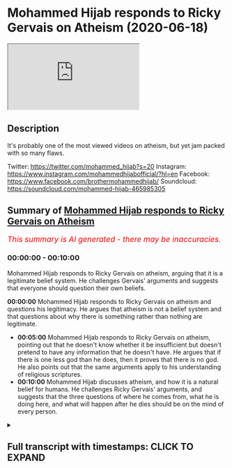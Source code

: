 # Mohammed Hijab responds to Ricky Gervais on Atheism (2020-06-18)

<iframe loading='lazy' src='https://www.youtube.com/embed/bHRZN5roVl8'></iframe>

## Description

It's probably one of the most viewed videos on atheism, but yet jam packed with so many flaws. 

Twitter: https://twitter.com/mohammed_hijab?s=20
Instagram: https://www.instagram.com/mohammedhijabofficial/?hl=en
Facebook: https://www.facebook.com/brothermohammedhijab/
Soundcloud: https://soundcloud.com/mohammed-hijab-465985305

## Summary of [Mohammed Hijab responds to Ricky Gervais on Atheism](https://www.youtube.com/watch?v=bHRZN5roVl8)


*<span style="color:red; font-size:125%">This summary is AI generated - there may be inaccuracies</span>. [](/)*

### <a onclick="modifyYTiframeseektime('0')">00:00:00</a> - <a onclick="modifyYTiframeseektime('600')">00:10:00</a>

Mohammed Hijab responds to Ricky Gervais on atheism, arguing that it is a legitimate belief system. He challenges Gervais' arguments and suggests that everyone should question their own beliefs.

**<a onclick="modifyYTiframeseektime('0')">00:00:00</a>** Mohammed Hijab responds to Ricky Gervais on atheism and questions his legitimacy. He argues that atheism is not a belief system and that questions about why there is something rather than nothing are legitimate.
* **<a onclick="modifyYTiframeseektime('300')">00:05:00</a>** Mohammed Hijab responds to Ricky Gervais on atheism, pointing out that he doesn't know whether it be insufficient but doesn't pretend to have any information that he doesn't have. He argues that if there is one less god than he does, then it proves that there is no god. He also points out that the same arguments apply to his understanding of religious scriptures.
* **<a onclick="modifyYTiframeseektime('600')">00:10:00</a>** Mohammed Hijab discusses atheism, and how it is a natural belief for humans. He challenges Ricky Gervais' arguments, and suggests that the three questions of where he comes from, what he is doing here, and what will happen after he dies should be on the mind of every person.

<details><summary><h2>Full transcript with timestamps: CLICK TO EXPAND</h2></summary>

<a onclick="modifyYTiframeseektime('0')">0:00:00</a> [Music]  
<a onclick="modifyYTiframeseektime('4')">0:00:04</a> so Ricky Gervais is a British comedian  
<a onclick="modifyYTiframeseektime('7')">0:00:07</a> which I can't say I've watched any of  
<a onclick="modifyYTiframeseektime('10')">0:00:10</a> his works or seen any of his shows but  
<a onclick="modifyYTiframeseektime('12')">0:00:12</a> he's an individual who is actually in  
<a onclick="modifyYTiframeseektime('17')">0:00:17</a> line with kind of New Atheism I would  
<a onclick="modifyYTiframeseektime('19')">0:00:19</a> classify him like this and recently he  
<a onclick="modifyYTiframeseektime('21')">0:00:21</a> doesnot sure how long this video has  
<a onclick="modifyYTiframeseektime('23')">0:00:23</a> been up there but I came across this  
<a onclick="modifyYTiframeseektime('25')">0:00:25</a> video which was the second of not the  
<a onclick="modifyYTiframeseektime('28')">0:00:28</a> most viewed atheist  
<a onclick="modifyYTiframeseektime('29')">0:00:29</a> video online or the video with an  
<a onclick="modifyYTiframeseektime('32')">0:00:32</a> atheist title and this is a video where  
<a onclick="modifyYTiframeseektime('34')">0:00:34</a> he's having conversation one of the  
<a onclick="modifyYTiframeseektime('36')">0:00:36</a> American interviewers and there's a bit  
<a onclick="modifyYTiframeseektime('40')">0:00:40</a> of a discussion about God and the  
<a onclick="modifyYTiframeseektime('42')">0:00:42</a> existence of God so we wanted to just  
<a onclick="modifyYTiframeseektime('44')">0:00:44</a> quickly do a reaction video to that and  
<a onclick="modifyYTiframeseektime('46')">0:00:46</a> see if some of the interrogations are  
<a onclick="modifyYTiframeseektime('49')">0:00:49</a> poor for Bhaiji face or in any way shape  
<a onclick="modifyYTiframeseektime('51')">0:00:51</a> or form legitimate the thick you look so  
<a onclick="modifyYTiframeseektime('55')">0:00:55</a> why is there something instead of  
<a onclick="modifyYTiframeseektime('57')">0:00:57</a> nothing that's not the two choices so  
<a onclick="modifyYTiframeseektime('63')">0:01:03</a> the first thing he says was why is there  
<a onclick="modifyYTiframeseektime('65')">0:01:05</a> something rather than nothing these are  
<a onclick="modifyYTiframeseektime('66')">0:01:06</a> not the only two choices well actually  
<a onclick="modifyYTiframeseektime('68')">0:01:08</a> these are not choices at all these are  
<a onclick="modifyYTiframeseektime('71')">0:01:11</a> not choices at all this is a question  
<a onclick="modifyYTiframeseektime('72')">0:01:12</a> it's not giving you is it this all that  
<a onclick="modifyYTiframeseektime('75')">0:01:15</a> because the choice usually is separated  
<a onclick="modifyYTiframeseektime('78')">0:01:18</a> with the word or and why something  
<a onclick="modifyYTiframeseektime('81')">0:01:21</a> rather than nothing is not an  
<a onclick="modifyYTiframeseektime('82')">0:01:22</a> illegitimate question you say it's not  
<a onclick="modifyYTiframeseektime('84')">0:01:24</a> about why but how well if you say it's  
<a onclick="modifyYTiframeseektime('87')">0:01:27</a> not about why and how that would  
<a onclick="modifyYTiframeseektime('88')">0:01:28</a> necessitate that you're starting with a  
<a onclick="modifyYTiframeseektime('91')">0:01:31</a> presupposition which is nihilistic in  
<a onclick="modifyYTiframeseektime('93')">0:01:33</a> other words you conceive the world as  
<a onclick="modifyYTiframeseektime('95')">0:01:35</a> meaningless or purposeless and by that  
<a onclick="modifyYTiframeseektime('98')">0:01:38</a> you say that why questions are  
<a onclick="modifyYTiframeseektime('100')">0:01:40</a> meaningless very similarly like 19:30 is  
<a onclick="modifyYTiframeseektime('103')">0:01:43</a> positivists or even verification estate  
<a onclick="modifyYTiframeseektime('108')">0:01:48</a> the same kind of claim this is a very  
<a onclick="modifyYTiframeseektime('110')">0:01:50</a> weak understanding because if this was  
<a onclick="modifyYTiframeseektime('112')">0:01:52</a> the case then lots of things which would  
<a onclick="modifyYTiframeseektime('115')">0:01:55</a> be meaningless if this is the stance you  
<a onclick="modifyYTiframeseektime('118')">0:01:58</a> take if there's the positivistic stones  
<a onclick="modifyYTiframeseektime('120')">0:02:00</a> many things would be meaningless  
<a onclick="modifyYTiframeseektime('121')">0:02:01</a> metaphysical things logical things  
<a onclick="modifyYTiframeseektime('123')">0:02:03</a> mathematical things so the idea of why  
<a onclick="modifyYTiframeseektime('126')">0:02:06</a> questions being meaningless is something  
<a onclick="modifyYTiframeseektime('129')">0:02:09</a> which has been thoroughly refuted in the  
<a onclick="modifyYTiframeseektime('130')">0:02:10</a> philosophical literature  
<a onclick="modifyYTiframeseektime('132')">0:02:12</a> but the question of its not why but how  
<a onclick="modifyYTiframeseektime('134')">0:02:14</a> okay the question of how so how is there  
<a onclick="modifyYTiframeseektime('137')">0:02:17</a> something rather than nothing it's still  
<a onclick="modifyYTiframeseektime('139')">0:02:19</a> a legitimate question but you haven't  
<a onclick="modifyYTiframeseektime('140')">0:02:20</a> you haven't done any good job in trying  
<a onclick="modifyYTiframeseektime('142')">0:02:22</a> to answer it you've tried to any  
<a onclick="modifyYTiframeseektime('145')">0:02:25</a> question about why is there something  
<a onclick="modifyYTiframeseektime('146')">0:02:26</a> wrong more than one of the most  
<a onclick="modifyYTiframeseektime('147')">0:02:27</a> foundational questions should be at the  
<a onclick="modifyYTiframeseektime('150')">0:02:30</a> forefront of your mind why is there  
<a onclick="modifyYTiframeseektime('152')">0:02:32</a> something at all why is he as if it's  
<a onclick="modifyYTiframeseektime('154')">0:02:34</a> not a good question I wouldn't know why  
<a onclick="modifyYTiframeseektime('156')">0:02:36</a> Albert Einstein would ask those  
<a onclick="modifyYTiframeseektime('158')">0:02:38</a> questions about the explicable 'ti of  
<a onclick="modifyYTiframeseektime('161')">0:02:41</a> the universe that was he an ignorant  
<a onclick="modifyYTiframeseektime('163')">0:02:43</a> person was he someone who didn't know so  
<a onclick="modifyYTiframeseektime('166')">0:02:46</a> once again I think that you're trying to  
<a onclick="modifyYTiframeseektime('167')">0:02:47</a> brush aside some very important and  
<a onclick="modifyYTiframeseektime('169')">0:02:49</a> heavy meaningful and purposeful  
<a onclick="modifyYTiframeseektime('172')">0:02:52</a> questions ultimate questions as Karl  
<a onclick="modifyYTiframeseektime('175')">0:02:55</a> Popper put it in order to try and weasel  
<a onclick="modifyYTiframeseektime('178')">0:02:58</a> will scramble away from those those  
<a onclick="modifyYTiframeseektime('182')">0:03:02</a> kinds of thoughts in your mind Demiurge  
<a onclick="modifyYTiframeseektime('187')">0:03:07</a> that started everything well outside  
<a onclick="modifyYTiframeseektime('189')">0:03:09</a> science and nature I don't believe so  
<a onclick="modifyYTiframeseektime('191')">0:03:11</a> so this is outside of science I don't  
<a onclick="modifyYTiframeseektime('193')">0:03:13</a> think there is a prime mover what is the  
<a onclick="modifyYTiframeseektime('196')">0:03:16</a> word outside of science mean I mean  
<a onclick="modifyYTiframeseektime('197')">0:03:17</a> outside of science is mathematics so  
<a onclick="modifyYTiframeseektime('200')">0:03:20</a> what do you do you think that science is  
<a onclick="modifyYTiframeseektime('202')">0:03:22</a> omnipotent sorry omniscient  
<a onclick="modifyYTiframeseektime('204')">0:03:24</a> that science can explain everything that  
<a onclick="modifyYTiframeseektime('206')">0:03:26</a> through it everything is known so then  
<a onclick="modifyYTiframeseektime('209')">0:03:29</a> metaphysics is out the window logical  
<a onclick="modifyYTiframeseektime('211')">0:03:31</a> precepts are out the window and  
<a onclick="modifyYTiframeseektime('212')">0:03:32</a> mathematics is out though in the outside  
<a onclick="modifyYTiframeseektime('214')">0:03:34</a> of science there's many things that are  
<a onclick="modifyYTiframeseektime('215')">0:03:35</a> outside of science act the scientific  
<a onclick="modifyYTiframeseektime('217')">0:03:37</a> method is outside of science itself the  
<a onclick="modifyYTiframeseektime('219')">0:03:39</a> scientific method through the scientific  
<a onclick="modifyYTiframeseektime('221')">0:03:41</a> method which science depends on is  
<a onclick="modifyYTiframeseektime('223')">0:03:43</a> outside of science so what you're  
<a onclick="modifyYTiframeseektime('225')">0:03:45</a> talking about what this what is this  
<a onclick="modifyYTiframeseektime('226')">0:03:46</a> phraseology outside of science it's just  
<a onclick="modifyYTiframeseektime('228')">0:03:48</a> New Atheists  
<a onclick="modifyYTiframeseektime('229')">0:03:49</a> regurgitate vomited regurgitation which  
<a onclick="modifyYTiframeseektime('232')">0:03:52</a> frankly have no fruitless and futile in  
<a onclick="modifyYTiframeseektime('237')">0:03:57</a> the face of actual argumentations  
<a onclick="modifyYTiframeseektime('239')">0:03:59</a> debate and discussion item is only  
<a onclick="modifyYTiframeseektime('242')">0:04:02</a> rejecting the claim that there is a God  
<a onclick="modifyYTiframeseektime('244')">0:04:04</a> atheism isn't a belief system so he says  
<a onclick="modifyYTiframeseektime('247')">0:04:07</a> atheism isn't a belief system that only  
<a onclick="modifyYTiframeseektime('249')">0:04:09</a> rejects that there is a God even if we  
<a onclick="modifyYTiframeseektime('251')">0:04:11</a> grant that so what what does that do to  
<a onclick="modifyYTiframeseektime('253')">0:04:13</a> the discussion I mean what whether you  
<a onclick="modifyYTiframeseektime('255')">0:04:15</a> want to classify atheism as a religion  
<a onclick="modifyYTiframeseektime('257')">0:04:17</a> as a belief system as an ideology or as  
<a onclick="modifyYTiframeseektime('260')">0:04:20</a> a lacking as its defined of belief who  
<a onclick="modifyYTiframeseektime('263')">0:04:23</a> cares at the end of the day  
<a onclick="modifyYTiframeseektime('265')">0:04:25</a> these are all semantic points I don't  
<a onclick="modifyYTiframeseektime('266')">0:04:26</a> care what you think atheism is or what  
<a onclick="modifyYTiframeseektime('268')">0:04:28</a> you think being an atheist entails the  
<a onclick="modifyYTiframeseektime('271')">0:04:31</a> question still is legit why is there  
<a onclick="modifyYTiframeseektime('274')">0:04:34</a> something rather than nothing and if you  
<a onclick="modifyYTiframeseektime('276')">0:04:36</a> don't answer why how is there something  
<a onclick="modifyYTiframeseektime('279')">0:04:39</a> rather than nothing don't run away from  
<a onclick="modifyYTiframeseektime('280')">0:04:40</a> that okay would you respect don't run  
<a onclick="modifyYTiframeseektime('283')">0:04:43</a> away from the question how means the  
<a onclick="modifyYTiframeseektime('285')">0:04:45</a> definition of how is by what means by  
<a onclick="modifyYTiframeseektime('288')">0:04:48</a> what means can there be  
<a onclick="modifyYTiframeseektime('289')">0:04:49</a> may they be is it conceivable for it to  
<a onclick="modifyYTiframeseektime('291')">0:04:51</a> be or for there to be something rather  
<a onclick="modifyYTiframeseektime('295')">0:04:55</a> than nothing you haven't answered that  
<a onclick="modifyYTiframeseektime('297')">0:04:57</a> question the interviewer I don't know  
<a onclick="modifyYTiframeseektime('299')">0:04:59</a> why I just jumped from one thing to  
<a onclick="modifyYTiframeseektime('300')">0:05:00</a> another  
<a onclick="modifyYTiframeseektime('301')">0:05:01</a> clearly he was deterred by the  
<a onclick="modifyYTiframeseektime('303')">0:05:03</a> confidence of this comedian but he  
<a onclick="modifyYTiframeseektime('307')">0:05:07</a> should have stuck to his guns you said  
<a onclick="modifyYTiframeseektime('308')">0:05:08</a> you know what no no no sorry I'm sorry  
<a onclick="modifyYTiframeseektime('309')">0:05:09</a> how is there something rather than  
<a onclick="modifyYTiframeseektime('312')">0:05:12</a> nothing that's the question so the  
<a onclick="modifyYTiframeseektime('313')">0:05:13</a> general question you saying I don't know  
<a onclick="modifyYTiframeseektime('315')">0:05:15</a> whether it be insufficient but don't  
<a onclick="modifyYTiframeseektime('317')">0:05:17</a> pretend you you have some information  
<a onclick="modifyYTiframeseektime('319')">0:05:19</a> that you don't or try to be strident or  
<a onclick="modifyYTiframeseektime('321')">0:05:21</a> positive about it you don't have an  
<a onclick="modifyYTiframeseektime('323')">0:05:23</a> answer that's it if that's what it is  
<a onclick="modifyYTiframeseektime('324')">0:05:24</a> then that's it don't pretend that you're  
<a onclick="modifyYTiframeseektime('326')">0:05:26</a> someone who's got anything to offer in  
<a onclick="modifyYTiframeseektime('327')">0:05:27</a> this discussion literally if you say I  
<a onclick="modifyYTiframeseektime('329')">0:05:29</a> don't know it means you have nothing to  
<a onclick="modifyYTiframeseektime('330')">0:05:30</a> offer in this conversation you deny one  
<a onclick="modifyYTiframeseektime('333')">0:05:33</a> less God than I do you don't believe in  
<a onclick="modifyYTiframeseektime('336')">0:05:36</a> 2999 gods and I don't believe in just  
<a onclick="modifyYTiframeseektime('340')">0:05:40</a> one more he says if there are 3,000  
<a onclick="modifyYTiframeseektime('342')">0:05:42</a> religions I only deny 2999 gods I only  
<a onclick="modifyYTiframeseektime('346')">0:05:46</a> deny one more okay well how many men are  
<a onclick="modifyYTiframeseektime('350')">0:05:50</a> there in the world that could be your  
<a onclick="modifyYTiframeseektime('351')">0:05:51</a> father  
<a onclick="modifyYTiframeseektime('352')">0:05:52</a> wait a minute you trying to yeah this is  
<a onclick="modifyYTiframeseektime('354')">0:05:54</a> no joke this is no joke I mean maybe you  
<a onclick="modifyYTiframeseektime('357')">0:05:57</a> can explain because you're sorry to say  
<a onclick="modifyYTiframeseektime('360')">0:06:00</a> how many men could be your father how do  
<a onclick="modifyYTiframeseektime('363')">0:06:03</a> you know that your father is your father  
<a onclick="modifyYTiframeseektime('364')">0:06:04</a> now you could say oh I can go and do a  
<a onclick="modifyYTiframeseektime('366')">0:06:06</a> DNA test well have you done that I mean  
<a onclick="modifyYTiframeseektime('368')">0:06:08</a> that would be scientific yes and for it  
<a onclick="modifyYTiframeseektime('371')">0:06:11</a> to be truly scientific you'd have to do  
<a onclick="modifyYTiframeseektime('373')">0:06:13</a> the test yourself and see the results  
<a onclick="modifyYTiframeseektime('374')">0:06:14</a> yourself and not depend on only  
<a onclick="modifyYTiframeseektime('376')">0:06:16</a> testimony by the way not the testimony  
<a onclick="modifyYTiframeseektime('378')">0:06:18</a> of the people who do the DNA test for it  
<a onclick="modifyYTiframeseektime('380')">0:06:20</a> to be truly perfectly scientific but how  
<a onclick="modifyYTiframeseektime('382')">0:06:22</a> do you know your father is your father  
<a onclick="modifyYTiframeseektime('383')">0:06:23</a> you know through inference to the best  
<a onclick="modifyYTiframeseektime('386')">0:06:26</a> explanation  
<a onclick="modifyYTiframeseektime('387')">0:06:27</a> wait a minute inference to the best  
<a onclick="modifyYTiframeseektime('389')">0:06:29</a> explanation  
<a onclick="modifyYTiframeseektime('390')">0:06:30</a> so the circumstances of you being alive  
<a onclick="modifyYTiframeseektime('394')">0:06:34</a> in that time you're alive and you know  
<a onclick="modifyYTiframeseektime('396')">0:06:36</a> and your father being in the house or if  
<a onclick="modifyYTiframeseektime('398')">0:06:38</a> he wasn't in the house  
<a onclick="modifyYTiframeseektime('399')">0:06:39</a> wherever it was you know how do you know  
<a onclick="modifyYTiframeseektime('401')">0:06:41</a> your mother is your mother same thing I  
<a onclick="modifyYTiframeseektime('403')">0:06:43</a> mean were you there when you were coming  
<a onclick="modifyYTiframeseektime('404')">0:06:44</a> can you remember can you recollect can  
<a onclick="modifyYTiframeseektime('406')">0:06:46</a> you think about the time when you coming  
<a onclick="modifyYTiframeseektime('411')">0:06:51</a> out your mom's room yeah I don't think  
<a onclick="modifyYTiframeseektime('415')">0:06:55</a> you can think about I don't think you  
<a onclick="modifyYTiframeseektime('417')">0:06:57</a> can remember that so how do you know  
<a onclick="modifyYTiframeseektime('419')">0:06:59</a> your mom's your mom see there are maybe  
<a onclick="modifyYTiframeseektime('421')">0:07:01</a> a million people or mini human beings  
<a onclick="modifyYTiframeseektime('424')">0:07:04</a> women that can be your mom and you  
<a onclick="modifyYTiframeseektime('427')">0:07:07</a> reject 999,999 of them and you believe  
<a onclick="modifyYTiframeseektime('432')">0:07:12</a> in only one so that's the same argument  
<a onclick="modifyYTiframeseektime('434')">0:07:14</a> it's exactly the same argument you're  
<a onclick="modifyYTiframeseektime('436')">0:07:16</a> saying I reject 2999 gods and I reject  
<a onclick="modifyYTiframeseektime('442')">0:07:22</a> one more okay that's true so how does  
<a onclick="modifyYTiframeseektime('444')">0:07:24</a> that prove that God doesn't exist how's  
<a onclick="modifyYTiframeseektime('446')">0:07:26</a> that an argument against God's existence  
<a onclick="modifyYTiframeseektime('447')">0:07:27</a> if we take something like any fiction  
<a onclick="modifyYTiframeseektime('450')">0:07:30</a> and any holy book in any other fiction  
<a onclick="modifyYTiframeseektime('452')">0:07:32</a> and destroyed it okay in a thousand  
<a onclick="modifyYTiframeseektime('454')">0:07:34</a> years time that wouldn't come back just  
<a onclick="modifyYTiframeseektime('456')">0:07:36</a> as it was whereas if we took every  
<a onclick="modifyYTiframeseektime('457')">0:07:37</a> science book yes right and every fact  
<a onclick="modifyYTiframeseektime('460')">0:07:40</a> and destroyed them all in a thousand  
<a onclick="modifyYTiframeseektime('461')">0:07:41</a> years they'd all be back because all the  
<a onclick="modifyYTiframeseektime('463')">0:07:43</a> same tests would be the same with all he  
<a onclick="modifyYTiframeseektime('468')">0:07:48</a> says if we destroyed science books and  
<a onclick="modifyYTiframeseektime('470')">0:07:50</a> holy books in a thousand years the  
<a onclick="modifyYTiframeseektime('471')">0:07:51</a> science would be the same replicate but  
<a onclick="modifyYTiframeseektime('473')">0:07:53</a> the holy books won't be the same  
<a onclick="modifyYTiframeseektime('474')">0:07:54</a> actually if you destroy all the quran's  
<a onclick="modifyYTiframeseektime('477')">0:07:57</a> in the world the people would have said  
<a onclick="modifyYTiframeseektime('479')">0:07:59</a> because the Quran is a memorized book is  
<a onclick="modifyYTiframeseektime('481')">0:08:01</a> an overly transmitted book so actually I  
<a onclick="modifyYTiframeseektime('484')">0:08:04</a> don't think it would be gone if you  
<a onclick="modifyYTiframeseektime('486')">0:08:06</a> destroyed them you destroy them all now  
<a onclick="modifyYTiframeseektime('488')">0:08:08</a> people memorize them from a thousand  
<a onclick="modifyYTiframeseektime('489')">0:08:09</a> four hundred years so this this is a  
<a onclick="modifyYTiframeseektime('491')">0:08:11</a> very weak understanding of the  
<a onclick="modifyYTiframeseektime('493')">0:08:13</a> preservation of the Quran or the oral  
<a onclick="modifyYTiframeseektime('495')">0:08:15</a> transmission of it maybe you could argue  
<a onclick="modifyYTiframeseektime('497')">0:08:17</a> that with other religions but you need  
<a onclick="modifyYTiframeseektime('498')">0:08:18</a> to be specific because Islam is you know  
<a onclick="modifyYTiframeseektime('501')">0:08:21</a> a major world religion as you know and  
<a onclick="modifyYTiframeseektime('503')">0:08:23</a> so your argument doesn't actually cut it  
<a onclick="modifyYTiframeseektime('505')">0:08:25</a> when it comes to Islam moreover and  
<a onclick="modifyYTiframeseektime('507')">0:08:27</a> probably more problematic for you is  
<a onclick="modifyYTiframeseektime('509')">0:08:29</a> that you said if you destroy all the  
<a onclick="modifyYTiframeseektime('511')">0:08:31</a> scientific experiments they'll come back  
<a onclick="modifyYTiframeseektime('512')">0:08:32</a> in a thousand years that's a weak  
<a onclick="modifyYTiframeseektime('514')">0:08:34</a> understanding of the philosophy of  
<a onclick="modifyYTiframeseektime('515')">0:08:35</a> science with all due respect because as  
<a onclick="modifyYTiframeseektime('518')">0:08:38</a> Karl Popper mentioned you know there's  
<a onclick="modifyYTiframeseektime('520')">0:08:40</a> the principle of falsification which has  
<a onclick="modifyYTiframeseektime('521')">0:08:41</a> been criticized in the literature by  
<a onclick="modifyYTiframeseektime('523')">0:08:43</a> putting that to the side there is no ink  
<a onclick="modifyYTiframeseektime('525')">0:08:45</a> science is not incorrigibles not  
<a onclick="modifyYTiframeseektime('527')">0:08:47</a> something which is meant to produce  
<a onclick="modifyYTiframeseektime('529')">0:08:49</a> eternal truths see you seem to bring in  
<a onclick="modifyYTiframeseektime('531')">0:08:51</a> this  
<a onclick="modifyYTiframeseektime('532')">0:08:52</a> was referred to as scientism scientism  
<a onclick="modifyYTiframeseektime('534')">0:08:54</a> was the idea that science can explain  
<a onclick="modifyYTiframeseektime('537')">0:08:57</a> everything this is nonsense and there is  
<a onclick="modifyYTiframeseektime('539')">0:08:59</a> some kind of incorrigibly ternal truth  
<a onclick="modifyYTiframeseektime('541')">0:09:01</a> that's nonsense and everyone knows  
<a onclick="modifyYTiframeseektime('542')">0:09:02</a> that's nonsense we know that's nonsense  
<a onclick="modifyYTiframeseektime('544')">0:09:04</a> our experience with the corona virus the  
<a onclick="modifyYTiframeseektime('546')">0:09:06</a> science was changed you're gonna run a  
<a onclick="modifyYTiframeseektime('548')">0:09:08</a> weekly or monthly basis people were  
<a onclick="modifyYTiframeseektime('549')">0:09:09</a> telling us the science says this decide  
<a onclick="modifyYTiframeseektime('551')">0:09:11</a> says that the politicians were telling  
<a onclick="modifyYTiframeseektime('552')">0:09:12</a> us these things and the sciences the  
<a onclick="modifyYTiframeseektime('554')">0:09:14</a> investigations were different because  
<a onclick="modifyYTiframeseektime('556')">0:09:16</a> the sample size was growing and the the  
<a onclick="modifyYTiframeseektime('559')">0:09:19</a> information was changing and the  
<a onclick="modifyYTiframeseektime('561')">0:09:21</a> theories were we're moving around so  
<a onclick="modifyYTiframeseektime('563')">0:09:23</a> science is not incorrigible science is  
<a onclick="modifyYTiframeseektime('566')">0:09:26</a> by nature because it because of the  
<a onclick="modifyYTiframeseektime('568')">0:09:28</a> problem of induction is something which  
<a onclick="modifyYTiframeseektime('570')">0:09:30</a> can be falsified and in time for you to  
<a onclick="modifyYTiframeseektime('572')">0:09:32</a> think that a thousand years all the  
<a onclick="modifyYTiframeseektime('573')">0:09:33</a> investigations that we do today are  
<a onclick="modifyYTiframeseektime('575')">0:09:35</a> going to be the same in a thousand years  
<a onclick="modifyYTiframeseektime('576')">0:09:36</a> time it shows me that you have a  
<a onclick="modifyYTiframeseektime('578')">0:09:38</a> superficial understanding of the  
<a onclick="modifyYTiframeseektime('579')">0:09:39</a> philosophy of science of all due respect  
<a onclick="modifyYTiframeseektime('581')">0:09:41</a> yeah and the same thing applies with  
<a onclick="modifyYTiframeseektime('583')">0:09:43</a> your understanding of the religious  
<a onclick="modifyYTiframeseektime('585')">0:09:45</a> scriptures so put all of this aside well  
<a onclick="modifyYTiframeseektime('588')">0:09:48</a> we're calling you yeah to worship one  
<a onclick="modifyYTiframeseektime('590')">0:09:50</a> God that's what we're calling you to  
<a onclick="modifyYTiframeseektime('592')">0:09:52</a> which is there's an innate  
<a onclick="modifyYTiframeseektime('594')">0:09:54</a> predisposition to believe in one God  
<a onclick="modifyYTiframeseektime('596')">0:09:56</a> Justin Barrett dr. Justin Barrett who is  
<a onclick="modifyYTiframeseektime('599')">0:09:59</a> part of the Oxford or pelagic or  
<a onclick="modifyYTiframeseektime('601')">0:10:01</a> societies run a study in 2011 refers to  
<a onclick="modifyYTiframeseektime('603')">0:10:03</a> this as a in a receptivity to believe in  
<a onclick="modifyYTiframeseektime('607')">0:10:07</a> a God we're naturally inclined to  
<a onclick="modifyYTiframeseektime('609')">0:10:09</a> believe in a higher power you know the  
<a onclick="modifyYTiframeseektime('611')">0:10:11</a> majority of people in the u.s. believe  
<a onclick="modifyYTiframeseektime('614')">0:10:14</a> in a high of 90 percent of people even  
<a onclick="modifyYTiframeseektime('616')">0:10:16</a> the irreligious ones believe in a higher  
<a onclick="modifyYTiframeseektime('618')">0:10:18</a> power it's a natural you know only 5.5  
<a onclick="modifyYTiframeseektime('620')">0:10:20</a> percent according to Linda Woodhead 5.5  
<a onclick="modifyYTiframeseektime('623')">0:10:23</a> percent of the British public Australian  
<a onclick="modifyYTiframeseektime('626')">0:10:26</a> atheist like yourself you you are in a  
<a onclick="modifyYTiframeseektime('628')">0:10:28</a> minority I'm not saying that that means  
<a onclick="modifyYTiframeseektime('629')">0:10:29</a> anything but what I am saying is  
<a onclick="modifyYTiframeseektime('631')">0:10:31</a> sociologically people find it natural  
<a onclick="modifyYTiframeseektime('633')">0:10:33</a> even with the absence of religion to  
<a onclick="modifyYTiframeseektime('635')">0:10:35</a> believe in a higher power it sounds an a  
<a onclick="modifyYTiframeseektime('637')">0:10:37</a> chiral thing it can be argued from first  
<a onclick="modifyYTiframeseektime('639')">0:10:39</a> principles and so to try and dismiss it  
<a onclick="modifyYTiframeseektime('642')">0:10:42</a> as if it's some kind of ridiculous  
<a onclick="modifyYTiframeseektime('643')">0:10:43</a> concept though it's so pervasive  
<a onclick="modifyYTiframeseektime('646')">0:10:46</a> cross-cultural in historically  
<a onclick="modifyYTiframeseektime('648')">0:10:48</a> psychologically and and in every single  
<a onclick="modifyYTiframeseektime('651')">0:10:51</a> way possible I think you're doing a  
<a onclick="modifyYTiframeseektime('653')">0:10:53</a> disservice to yourself and I think  
<a onclick="modifyYTiframeseektime('655')">0:10:55</a> you're just regurgitating and vomiting  
<a onclick="modifyYTiframeseektime('657')">0:10:57</a> out yeah the same new atheist dogma that  
<a onclick="modifyYTiframeseektime('660')">0:11:00</a> you've probably taken from your master  
<a onclick="modifyYTiframeseektime('662')">0:11:02</a> Richard Dawkins  
<a onclick="modifyYTiframeseektime('663')">0:11:03</a> and I'm afraid you're gonna have to  
<a onclick="modifyYTiframeseektime('665')">0:11:05</a> start  
<a onclick="modifyYTiframeseektime('665')">0:11:05</a> can critically for yourself because it's  
<a onclick="modifyYTiframeseektime('667')">0:11:07</a> clear that your arguments are cut and  
<a onclick="modifyYTiframeseektime('668')">0:11:08</a> paste job and they're not even that well  
<a onclick="modifyYTiframeseektime('671')">0:11:11</a> refined as a cut and paste job from the  
<a onclick="modifyYTiframeseektime('675')">0:11:15</a> New Atheists rhetoric so I would say be  
<a onclick="modifyYTiframeseektime('678')">0:11:18</a> more open-minded start thinking start  
<a onclick="modifyYTiframeseektime('681')">0:11:21</a> thinking deeply about three questions  
<a onclick="modifyYTiframeseektime('683')">0:11:23</a> I'm gonna ask you those four you might  
<a onclick="modifyYTiframeseektime('685')">0:11:25</a> think that they're meaningless questions  
<a onclick="modifyYTiframeseektime('686')">0:11:26</a> but I'm gonna put these three questions  
<a onclick="modifyYTiframeseektime('687')">0:11:27</a> to you Rick use your face I'm gonna put  
<a onclick="modifyYTiframeseektime('689')">0:11:29</a> those proof questions to you and this is  
<a onclick="modifyYTiframeseektime('690')">0:11:30</a> way before you go to sleep today I want  
<a onclick="modifyYTiframeseektime('692')">0:11:32</a> you to think about those three questions  
<a onclick="modifyYTiframeseektime('693')">0:11:33</a> I don't say no it's meaningless in  
<a onclick="modifyYTiframeseektime('696')">0:11:36</a> science this is nonsense with disprove  
<a onclick="modifyYTiframeseektime('698')">0:11:38</a> in it and it's not even philosophically  
<a onclick="modifyYTiframeseektime('700')">0:11:40</a> robust the three questions are where  
<a onclick="modifyYTiframeseektime('704')">0:11:44</a> that I come from I think about not just  
<a onclick="modifyYTiframeseektime('708')">0:11:48</a> yourself but the universe itself where  
<a onclick="modifyYTiframeseektime('710')">0:11:50</a> did the universe come from what are they  
<a onclick="modifyYTiframeseektime('711')">0:11:51</a> what are the options either it came from  
<a onclick="modifyYTiframeseektime('714')">0:11:54</a> nothing or something the universe either  
<a onclick="modifyYTiframeseektime('716')">0:11:56</a> came from nothing or something we're  
<a onclick="modifyYTiframeseektime('718')">0:11:58</a> saying it came from something right and  
<a onclick="modifyYTiframeseektime('721')">0:12:01</a> there's no infinite regress so where did  
<a onclick="modifyYTiframeseektime('723')">0:12:03</a> I come from  
<a onclick="modifyYTiframeseektime('724')">0:12:04</a> then what am I doing here yeah so I mean  
<a onclick="modifyYTiframeseektime('729')">0:12:09</a> what is your existence and then where am  
<a onclick="modifyYTiframeseektime('732')">0:12:12</a> I going  
<a onclick="modifyYTiframeseektime('732')">0:12:12</a> you're gonna die I'm gonna die and you  
<a onclick="modifyYTiframeseektime('735')">0:12:15</a> got to think about what's gonna happen  
<a onclick="modifyYTiframeseektime('736')">0:12:16</a> after that if you're wrong you're in  
<a onclick="modifyYTiframeseektime('738')">0:12:18</a> trouble and you are wrong and you are on  
<a onclick="modifyYTiframeseektime('741')">0:12:21</a> and you will be in trouble but it's not  
<a onclick="modifyYTiframeseektime('744')">0:12:24</a> too late this you listening to me right  
<a onclick="modifyYTiframeseektime('747')">0:12:27</a> now Ricky Gervais is actually the best  
<a onclick="modifyYTiframeseektime('753')">0:12:33</a> thing that's ever happened to you in  
<a onclick="modifyYTiframeseektime('754')">0:12:34</a> your life so don't worry come on  
<a onclick="modifyYTiframeseektime('765')">0:12:45</a> you  
</details>